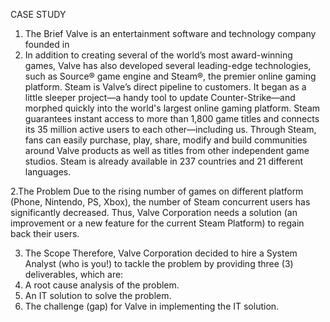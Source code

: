 CASE STUDY
1. The Brief
Valve is an entertainment software and technology company founded in
1996. In addition to creating several of the world’s most award-winning
games, Valve has also developed several leading-edge technologies, such
as Source® game engine and Steam®, the premier online gaming
platform.
Steam is Valve’s direct pipeline to customers. It began as a little sleeper
project—a handy tool to update Counter-Strike—and morphed quickly
into the world's largest online gaming platform. Steam guarantees instant
access to more than 1,800 game titles and connects its 35 million active
users to each other—including us. Through Steam, fans can easily
purchase, play, share, modify and build communities around Valve
products as well as titles from other independent game studios. Steam is
already available in 237 countries and 21 different languages.

2.The Problem
Due to the rising number of games on different platform (Phone, Nintendo,
PS, Xbox), the number of Steam concurrent users has significantly
decreased. Thus, Valve Corporation needs a solution (an improvement or a
new feature for the current Steam Platform) to regain back their users.

3. The Scope
Therefore, Valve Corporation decided to hire a System Analyst (who is you!)
to tackle the problem by providing three (3) deliverables, which are:
1. A root cause analysis of the problem.
2. An IT solution to solve the problem.
3. The challenge (gap) for Valve in implementing the IT solution.

